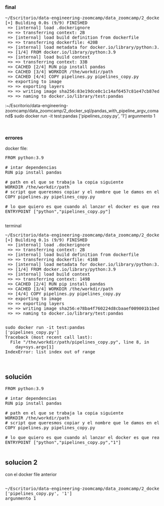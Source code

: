 ##
### final
<pre>
~/Escritorio/data-engineering-zoomcamp/data_zoomcamp/2_docker_sql/pandas_with_pipeline_argv_comand$ sudo docker build -t test:pandas .
[+] Building 0.0s (9/9) FINISHED                                                
 => [internal] load .dockerignore                                          0.0s
 => => transferring context: 2B                                            0.0s
 => [internal] load build definition from dockerfile                       0.0s
 => => transferring dockerfile: 420B                                       0.0s
 => [internal] load metadata for docker.io/library/python:3.9              0.0s
 => [1/4] FROM docker.io/library/python:3.9                                0.0s
 => [internal] load build context                                          0.0s
 => => transferring context: 33B                                           0.0s
 => CACHED [2/4] RUN pip install pandas                                    0.0s
 => CACHED [3/4] WORKDIR /the/workdir/path                                 0.0s
 => CACHED [4/4] COPY pipelines.py pipelines_copy.py                       0.0s
 => exporting to image                                                     0.0s
 => => exporting layers                                                    0.0s
 => => writing image sha256:83e19dce0c1c14af6457c81e47cb87ed863598e27fbe9  0.0s
 => => naming to docker.io/library/test:pandas                             0.0s
</pre>
:~/Escritorio/data-engineering-zoomcamp/data_zoomcamp/2_docker_sql/pandas_with_pipeline_argv_comand$ sudo docker run -it test:pandas
['pipelines_copy.py', '1']
argunmento 1

<pre>

</pre>
### errores

docker file:
<pre>
FROM python:3.9

# intar dependencias
RUN pip install pandas

# path en el que se trabaja la copia siguiente
WORKDIR /the/workdir/path
# script que queresmos copiar y el nombre que le damos en el docker 
COPY pipelines.py pipelines_copy.py

# lo que quiero es que cuando al lanzar el docker es que realiza un python pipelines_copy.py
ENTRYPOINT ["python","pipelines_copy.py"]

</pre>

terminal

<pre>
~/Escritorio/data-engineering-zoomcamp/data_zoomcamp/2_docker_sql/pandas_with_pipeline_argv_comand$ sudo docker build -t test:pandas .
[+] Building 0.1s (9/9) FINISHED                                                
 => [internal] load .dockerignore                                          0.0s
 => => transferring context: 2B                                            0.0s
 => [internal] load build definition from dockerfile                       0.0s
 => => transferring dockerfile: 416B                                       0.0s
 => [internal] load metadata for docker.io/library/python:3.9              0.0s
 => [1/4] FROM docker.io/library/python:3.9                                0.0s
 => [internal] load build context                                          0.0s
 => => transferring context: 149B                                          0.0s
 => CACHED [2/4] RUN pip install pandas                                    0.0s
 => CACHED [3/4] WORKDIR /the/workdir/path                                 0.0s
 => [4/4] COPY pipelines.py pipelines_copy.py                              0.1s
 => exporting to image                                                     0.0s
 => => exporting layers                                                    0.0s
 => => writing image sha256:e78ba4f760224d8cbaaef009001b1bed811c039972b1d  0.0s
 => => naming to docker.io/library/test:pandas  
</pre>

<pre>

sudo docker run -it test:pandas
['pipelines_copy.py']
Traceback (most recent call last):
  File "/the/workdir/path/pipelines_copy.py", line 8, in <module>
    day=sys.argv[1]
IndexError: list index out of range


</pre>
## solución 

<pre>
FROM python:3.9

# intar dependencias
RUN pip install pandas

# path en el que se trabaja la copia siguiente
WORKDIR /the/workdir/path
# script que queresmos copiar y el nombre que le damos en el docker 
COPY pipelines.py pipelines_copy.py

# lo que quiero es que cuando al lanzar el docker es que realiza un python pipelines_copy.py
ENTRYPOINT ["python","pipelines_copy.py","1"]

</pre>
 
## solucion 2 
con el docker file anterior
<pre>

~/Escritorio/data-engineering-zoomcamp/data_zoomcamp/2_docker_sql/pandas_with_pipeline_argv_comand$ sudo docker run -it test:pandas 1
['pipelines_copy.py', '1']
argunmento 1


</pre>
 